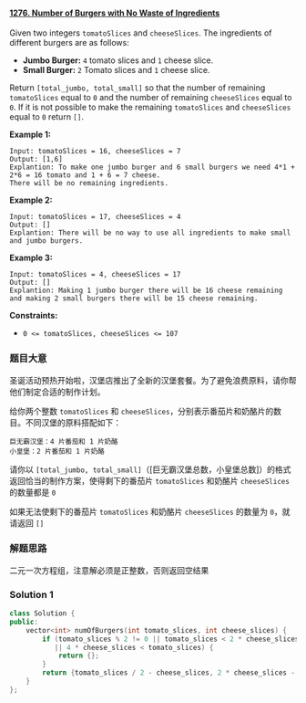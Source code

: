 #### [1276. Number of Burgers with No Waste of Ingredients](https://leetcode.cn/problems/number-of-burgers-with-no-waste-of-ingredients/)

Given two integers `tomatoSlices` and `cheeseSlices`. The ingredients of different burgers are as follows:

- **Jumbo Burger:** `4` tomato slices and `1` cheese slice.
- **Small Burger:** `2` Tomato slices and `1` cheese slice.

Return `[total_jumbo, total_small]` so that the number of remaining `tomatoSlices` equal to `0` and the number of remaining `cheeseSlices` equal to `0`. If it is not possible to make the remaining `tomatoSlices` and `cheeseSlices` equal to `0` return `[]`.

 

**Example 1:**

```
Input: tomatoSlices = 16, cheeseSlices = 7
Output: [1,6]
Explantion: To make one jumbo burger and 6 small burgers we need 4*1 + 2*6 = 16 tomato and 1 + 6 = 7 cheese.
There will be no remaining ingredients.
```

**Example 2:**

```
Input: tomatoSlices = 17, cheeseSlices = 4
Output: []
Explantion: There will be no way to use all ingredients to make small and jumbo burgers.
```

**Example 3:**

```
Input: tomatoSlices = 4, cheeseSlices = 17
Output: []
Explantion: Making 1 jumbo burger there will be 16 cheese remaining and making 2 small burgers there will be 15 cheese remaining.
```

 

**Constraints:**

- `0 <= tomatoSlices, cheeseSlices <= 107`



### 题目大意

圣诞活动预热开始啦，汉堡店推出了全新的汉堡套餐。为了避免浪费原料，请你帮他们制定合适的制作计划。

给你两个整数 `tomatoSlices` 和 `cheeseSlices`，分别表示番茄片和奶酪片的数目。不同汉堡的原料搭配如下：

    巨无霸汉堡：4 片番茄和 1 片奶酪
    小皇堡：2 片番茄和 1 片奶酪

请你以 `[total_jumbo, total_small]`（[巨无霸汉堡总数，小皇堡总数]）的格式返回恰当的制作方案，使得剩下的番茄片 `tomatoSlices` 和奶酪片 `cheeseSlices` 的数量都是 `0`

如果无法使剩下的番茄片 `tomatoSlices` 和奶酪片 `cheeseSlices` 的数量为 `0`，就请返回 `[]`

### 解题思路

二元一次方程组，注意解必须是正整数，否则返回空结果

### Solution 1



````c++
class Solution {
public:
    vector<int> numOfBurgers(int tomato_slices, int cheese_slices) {
        if (tomato_slices % 2 != 0 || tomato_slices < 2 * cheese_slices
           || 4 * cheese_slices < tomato_slices) {
            return {};
        }
        return {tomato_slices / 2 - cheese_slices, 2 * cheese_slices - tomato_slices / 2};
    }
};
````





